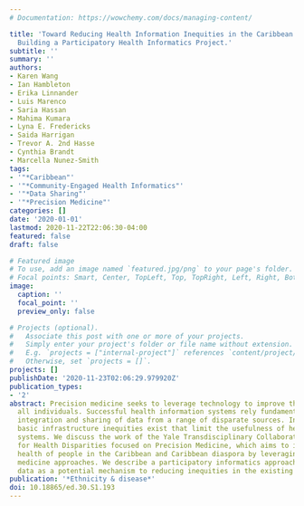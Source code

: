 ```yaml
---
# Documentation: https://wowchemy.com/docs/managing-content/

title: 'Toward Reducing Health Information Inequities in the Caribbean: Our Experience
  Building a Participatory Health Informatics Project.'
subtitle: ''
summary: ''
authors:
- Karen Wang
- Ian Hambleton
- Erika Linnander
- Luis Marenco
- Saria Hassan
- Mahima Kumara
- Lyna E. Fredericks
- Saida Harrigan
- Trevor A. 2nd Hasse
- Cynthia Brandt
- Marcella Nunez-Smith
tags:
- '"*Caribbean"'
- '"*Community-Engaged Health Informatics"'
- '"*Data Sharing"'
- '"*Precision Medicine"'
categories: []
date: '2020-01-01'
lastmod: 2020-11-22T22:06:30-04:00
featured: false
draft: false

# Featured image
# To use, add an image named `featured.jpg/png` to your page's folder.
# Focal points: Smart, Center, TopLeft, Top, TopRight, Left, Right, BottomLeft, Bottom, BottomRight.
image:
  caption: ''
  focal_point: ''
  preview_only: false

# Projects (optional).
#   Associate this post with one or more of your projects.
#   Simply enter your project's folder or file name without extension.
#   E.g. `projects = ["internal-project"]` references `content/project/deep-learning/index.md`.
#   Otherwise, set `projects = []`.
projects: []
publishDate: '2020-11-23T02:06:29.979920Z'
publication_types:
- '2'
abstract: Precision medicine seeks to leverage technology to improve the health for
  all individuals. Successful health information systems rely fundamentally on the
  integration and sharing of data from a range of disparate sources. In many settings,
  basic infrastructure inequities exist that limit the usefulness of health information
  systems. We discuss the work of the Yale Transdisciplinary Collaborative Center
  for Health Disparities focused on Precision Medicine, which aims to improve the
  health of people in the Caribbean and Caribbean diaspora by leveraging precision
  medicine approaches. We describe a participatory informatics approach to sharing
  data as a potential mechanism to reducing inequities in the existing data infrastructure.
publication: '*Ethnicity & disease*'
doi: 10.18865/ed.30.S1.193
---
```

